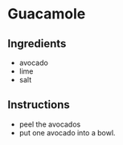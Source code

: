 # Guacamole
## Ingredients
* avocado
* lime
* salt
## Instructions
* peel the avocados
* put one avocado into a bowl.

